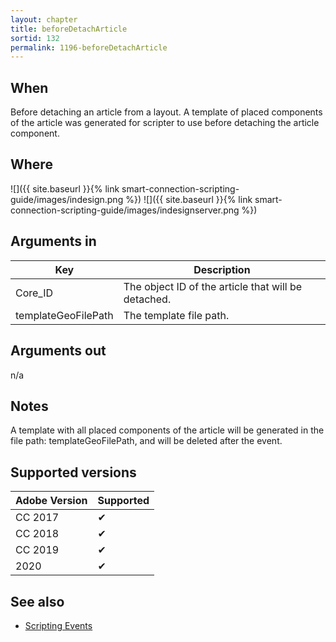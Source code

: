 ```yaml
---
layout: chapter
title: beforeDetachArticle
sortid: 132
permalink: 1196-beforeDetachArticle
---
```


## When

Before detaching an article from a layout. A template of placed components of the article was generated
for scripter to use before detaching the article component.

## Where

![]({{ site.baseurl }}{% link smart-connection-scripting-guide/images/indesign.png %}) ![]({{ site.baseurl }}{% link smart-connection-scripting-guide/images/indesignserver.png %})

## Arguments in

|Key |Description|
|----|-----------|
|Core_ID |The object ID of the article that will be detached.|
|templateGeoFilePath |The template file path.|

## Arguments out

n/a

## Notes

A template with all placed components of the article will be generated in the file path: templateGeoFilePath, and will be deleted after the event.

## Supported versions

| Adobe Version | Supported |
|---------------|-----------|
| CC 2017       | ✔         |
| CC 2018       | ✔         |
| CC 2019       | ✔         |
| 2020          | ✔         |

## See also

* [Scripting Events](./index.md)